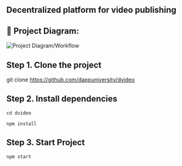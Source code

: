 ## Decentralized platform for video publishing

## 🔧 Project Diagram:
![Project Diagram/Workflow](https://i.gyazo.com/9f03d7bc067d1013966b0cb901517567.png)

## Step 1. Clone the project
git clone https://github.com/dappuniversity/dvideo

## Step 2. Install dependencies
`cd dvideo`

`npm install`

## Step 3. Start Project
`npm start`